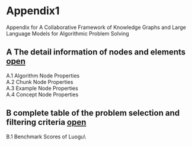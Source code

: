 # Appendix1
Appendix for A Collaborative Framework of Knowledge Graphs and Large Language Models for Algorithmic Problem Solving

## A The detail information of nodes and elements  [open](./Table%20A.md)
A.1 Algorithm Node Properties\
A.2 Chunk Node Properties\
A.3 Example Node Properties\
A.4 Concept Node Properties

## B complete table of the problem selection and filtering criteria   [open](./Table%20B.md)
B.1 Benchmark Scores of Luogu\